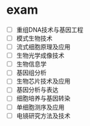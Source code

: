 # exam

- [ ] 重组DNA技术与基因工程
- [ ] 模式生物技术
- [ ] 流式细胞原理及应用
- [ ] 生物光学成像技术
- [ ] 生物信息学
- [ ] 基因组分析
- [ ] 生物芯片技术及应用
- [ ] 基因分析与表达
- [ ] 细胞培养与基因转染
- [ ] 单细胞测序及应用
- [ ] 电镜研究方法及技术
